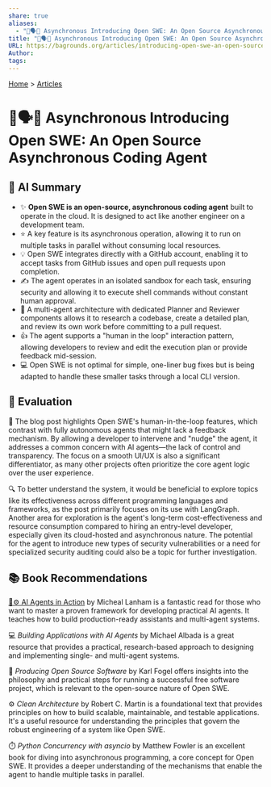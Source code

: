 ```yaml
---
share: true
aliases:
  - "🤖🗣️🔑 Asynchronous Introducing Open SWE: An Open Source Asynchronous Coding Agent"
title: "🤖🗣️🔑 Asynchronous Introducing Open SWE: An Open Source Asynchronous Coding Agent"
URL: https://bagrounds.org/articles/introducing-open-swe-an-open-source-asynchronous-coding-agent
Author: 
tags: 
---
```

[Home](../index.md) > [Articles](./index.md)  
# 🤖🗣️🔑 Asynchronous Introducing Open SWE: An Open Source Asynchronous Coding Agent  
## 🤖 AI Summary  
- ✨ **Open SWE is an open-source, asynchronous coding agent** built to operate in the cloud. It is designed to act like another engineer on a development team.  
- ⭐ A key feature is its asynchronous operation, allowing it to run on multiple tasks in parallel without consuming local resources.  
- 💡 Open SWE integrates directly with a GitHub account, enabling it to accept tasks from GitHub issues and open pull requests upon completion.  
- ✍️ The agent operates in an isolated sandbox for each task, ensuring security and allowing it to execute shell commands without constant human approval.  
- 🧠 A multi-agent architecture with dedicated Planner and Reviewer components allows it to research a codebase, create a detailed plan, and review its own work before committing to a pull request.  
- 👍 The agent supports a "human in the loop" interaction pattern, allowing developers to review and edit the execution plan or provide feedback mid-session.  
- 💻 Open SWE is not optimal for simple, one-liner bug fixes but is being adapted to handle these smaller tasks through a local CLI version.  
  
## 🤔 Evaluation  
🤝 The blog post highlights Open SWE's human-in-the-loop features, which contrast with fully autonomous agents that might lack a feedback mechanism. By allowing a developer to intervene and "nudge" the agent, it addresses a common concern with AI agents—the lack of control and transparency. The focus on a smooth UI/UX is also a significant differentiator, as many other projects often prioritize the core agent logic over the user experience.  
  
🔍 To better understand the system, it would be beneficial to explore topics like its effectiveness across different programming languages and frameworks, as the post primarily focuses on its use with LangGraph. Another area for exploration is the agent's long-term cost-effectiveness and resource consumption compared to hiring an entry-level developer, especially given its cloud-hosted and asynchronous nature. The potential for the agent to introduce new types of security vulnerabilities or a need for specialized security auditing could also be a topic for further investigation.  
  
## 📚 Book Recommendations  
[🤖⚙️ AI Agents in Action](../books/ai-agents-in-action.md) by Micheal Lanham is a fantastic read for those who want to master a proven framework for developing practical AI agents. It teaches how to build production-ready assistants and multi-agent systems.  
  
💻 *Building Applications with AI Agents* by Michael Albada is a great resource that provides a practical, research-based approach to designing and implementing single- and multi-agent systems.  
  
🤝 *Producing Open Source Software* by Karl Fogel offers insights into the philosophy and practical steps for running a successful free software project, which is relevant to the open-source nature of Open SWE.  
  
⚙️ *Clean Architecture* by Robert C. Martin is a foundational text that provides principles on how to build scalable, maintainable, and testable applications. It's a useful resource for understanding the principles that govern the robust engineering of a system like Open SWE.  
  
⏱️ *Python Concurrency with asyncio* by Matthew Fowler is an excellent book for diving into asynchronous programming, a core concept for Open SWE. It provides a deeper understanding of the mechanisms that enable the agent to handle multiple tasks in parallel.